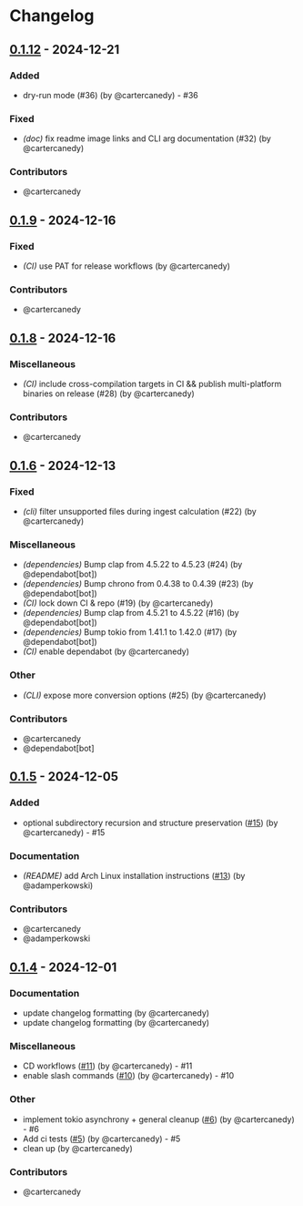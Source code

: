 # Changelog

## [0.1.12](https://github.com/cartercanedy/rawbit/compare/v0.1.11...v0.1.12) - 2024-12-21

### Added
- dry-run mode (#36) (by @cartercanedy) - #36

### Fixed
- *(doc)* fix readme image links and CLI arg documentation (#32) (by @cartercanedy)

### Contributors

* @cartercanedy
## [0.1.9](https://github.com/cartercanedy/rawbit/compare/v0.1.8...v0.1.9) - 2024-12-16

### Fixed
- *(CI)* use PAT for release workflows (by @cartercanedy)

### Contributors

* @cartercanedy
## [0.1.8](https://github.com/cartercanedy/rawbit/compare/v0.1.7...v0.1.8) - 2024-12-16

### Miscellaneous
- *(CI)* include cross-compilation targets in CI && publish multi-platform binaries on release (#28) (by @cartercanedy)

### Contributors

* @cartercanedy
## [0.1.6](https://github.com/cartercanedy/rawbit/compare/v0.1.5...v0.1.6) - 2024-12-13

### Fixed
- *(cli)* filter unsupported files during ingest calculation (#22) (by @cartercanedy)

### Miscellaneous
- *(dependencies)* Bump clap from 4.5.22 to 4.5.23 (#24) (by @dependabot[bot])
- *(dependencies)* Bump chrono from 0.4.38 to 0.4.39 (#23) (by @dependabot[bot])
- *(CI)* lock down CI & repo (#19) (by @cartercanedy)
- *(dependencies)* Bump clap from 4.5.21 to 4.5.22 (#16) (by @dependabot[bot])
- *(dependencies)* Bump tokio from 1.41.1 to 1.42.0 (#17) (by @dependabot[bot])
- *(CI)* enable dependabot (by @cartercanedy)

### Other
- *(CLI)* expose more conversion options (#25) (by @cartercanedy)

### Contributors

* @cartercanedy
* @dependabot[bot]

## [0.1.5](https://github.com/cartercanedy/rawbit/compare/v0.1.4...v0.1.5) - 2024-12-05

### Added
- optional subdirectory recursion and structure preservation ([#15](https://github.com/cartercanedy/rawbit/pull/15)) (by @cartercanedy) - #15

### Documentation
- *(README)* add Arch Linux installation instructions ([#13](https://github.com/cartercanedy/rawbit/pull/13)) (by @adamperkowski)

### Contributors

* @cartercanedy
* @adamperkowski

## [0.1.4](https://github.com/cartercanedy/rawbit/compare/v0.1.3...v0.1.4) - 2024-12-01

### Documentation
- update changelog formatting (by @cartercanedy)
- update changelog formatting (by @cartercanedy)

### Miscellaneous
- CD workflows ([#11](https://github.com/cartercanedy/rawbit/pull/11)) (by @cartercanedy) - #11
- enable slash commands ([#10](https://github.com/cartercanedy/rawbit/pull/10)) (by @cartercanedy) - #10

### Other
- implement tokio asynchrony + general cleanup ([#6](https://github.com/cartercanedy/rawbit/pull/6)) (by @cartercanedy) - #6
- Add ci tests ([#5](https://github.com/cartercanedy/rawbit/pull/5)) (by @cartercanedy) - #5
- clean up (by @cartercanedy)

### Contributors

* @cartercanedy
